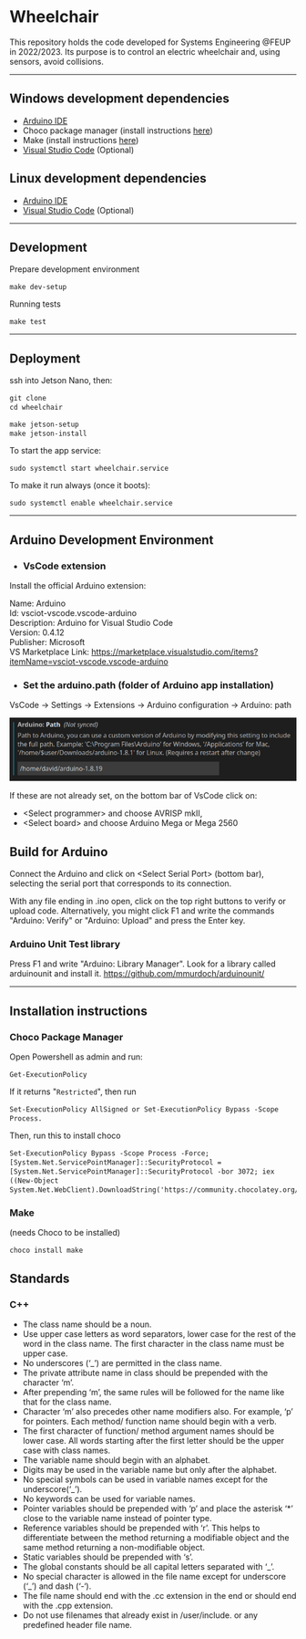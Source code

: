 # Wheelchair

This repository holds the code developed for Systems Engineering @FEUP in 2022/2023.
Its purpose is to control an electric wheelchair and, using sensors, avoid collisions.

---
## Windows development dependencies

- [Arduino IDE](https://www.arduino.cc/en/software)
- Choco package manager (install instructions [here](#make))
- Make (install instructions [here](#choco-package-manager))
- [Visual Studio Code](https://code.visualstudio.com/) (Optional)

## Linux development dependencies

- [Arduino IDE](https://www.arduino.cc/en/software)
- [Visual Studio Code](https://code.visualstudio.com/) (Optional)

---

## Development

Prepare development environment

```console
make dev-setup
```

Running tests

```console
make test
```

---

## Deployment

ssh into Jetson Nano, then:

```console
git clone 
cd wheelchair
```

```console
make jetson-setup
make jetson-install
```

To start the app service:

```console
sudo systemctl start wheelchair.service
```

To make it run always (once it boots):

```console
sudo systemctl enable wheelchair.service
```

---

## Arduino Development Environment

- ### VsCode extension

Install the official Arduino extension:

Name: Arduino \
Id: vsciot-vscode.vscode-arduino \
Description: Arduino for Visual Studio Code \
Version: 0.4.12 \
Publisher: Microsoft \
VS Marketplace Link: <https://marketplace.visualstudio.com/items?itemName=vsciot-vscode.vscode-arduino>

- ### Set the arduino.path (folder of Arduino app installation)

VsCode -> Settings -> Extensions -> Arduino configuration -> Arduino: path

![Arduino path](images/arduino_path.png)

If these are not already set, on the bottom bar of VsCode click on:

- \<Select programmer> and choose AVRISP mkII,
- \<Select board> and choose Arduino Mega or Mega 2560

## Build for Arduino

Connect the Arduino and click on \<Select Serial Port> (bottom bar),
selecting the serial port that corresponds to its connection.

With any file ending in .ino open, click on the top right buttons to verify or upload code.
Alternatively, you might click F1 and write the commands "Arduino: Verify" or "Arduino: Upload" and press the Enter key.

### Arduino Unit Test library

Press F1 and write "Arduino: Library Manager".
Look for a library called arduinounit and install it.
<https://github.com/mmurdoch/arduinounit/>

---

## Installation instructions

### Choco Package Manager

Open Powershell as admin and run:

```console
Get-ExecutionPolicy
```

If it returns "`Restricted`", then run

```console
Set-ExecutionPolicy AllSigned or Set-ExecutionPolicy Bypass -Scope Process.
```

Then, run this to install choco

```console
Set-ExecutionPolicy Bypass -Scope Process -Force; [System.Net.ServicePointManager]::SecurityProtocol = [System.Net.ServicePointManager]::SecurityProtocol -bor 3072; iex ((New-Object System.Net.WebClient).DownloadString('https://community.chocolatey.org/install.ps1'))
```

### Make

(needs Choco to be installed)

```console
choco install make
```

## Standards

### C++

- The class name should be a noun.
- Use upper case letters as word separators, lower case for the rest of the word in the class name.
The first character in the class name must be upper case.
- No underscores (‘_’) are permitted in the class name.
- The private attribute name in class should be prepended with the character ‘m’.
- After prepending ‘m’, the same rules will be followed for the name like that for the class name.
- Character ‘m’ also precedes other name modifiers also. For example, ‘p’ for pointers.
Each method/ function name should begin with a verb.
- The first character of function/ method argument names should be lower case. All words starting after the first letter should be the upper case with class names.
- The variable name should begin with an alphabet.
- Digits may be used in the variable name but only after the alphabet.
- No special symbols can be used in variable names except for the underscore(‘_’).
- No keywords can be used for variable names.
- Pointer variables should be prepended with ‘p’ and place the asterisk ‘*’ close to the variable name instead of pointer type.
- Reference variables should be prepended with ‘r’. This helps to differentiate between the method returning a modifiable object and the same method returning a non-modifiable object.
- Static variables should be prepended with ‘s’.
- The global constants should be all capital letters separated with ‘_’.
- No special character is allowed in the file name except for underscore (‘_’) and dash (‘-‘).
- The file name should end with the .cc extension in the end or should end with the .cpp extension.
- Do not use filenames that already exist in /user/include. or any predefined header file name.
